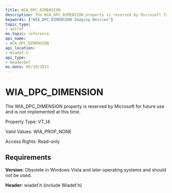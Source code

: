 ```yaml
---
title: WIA_DPC_DIMENSION
description: The WIA_DPC_DIMENSION property is reserved by Microsoft for future use and is not implemented at this time.
keywords: ["WIA_DPC_DIMENSION Imaging Devices"]
topic_type:
- apiref
ms.topic: reference
api_name:
- WIA_DPC_DIMENSION
api_location:
- Wiadef.h
api_type:
- HeaderDef
ms.date: 09/29/2021
---
```


# WIA_DPC_DIMENSION

The WIA_DPC_DIMENSION property is reserved by Microsoft for future use and is not implemented at this time.

Property Type: VT_I4

Valid Values: WIA_PROP_NONE

Access Rights: Read-only

## Requirements

**Version:** Obsolete in Windows Vista and later operating systems and should not be used.

**Header:** wiadef.h (include Wiadef.h)
